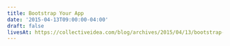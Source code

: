 ```yaml
---
title: Bootstrap Your App
date: '2015-04-13T09:00:00-04:00'
draft: false
livesAt: https://collectiveidea.com/blog/archives/2015/04/13/bootstrap-your-app
---
```

